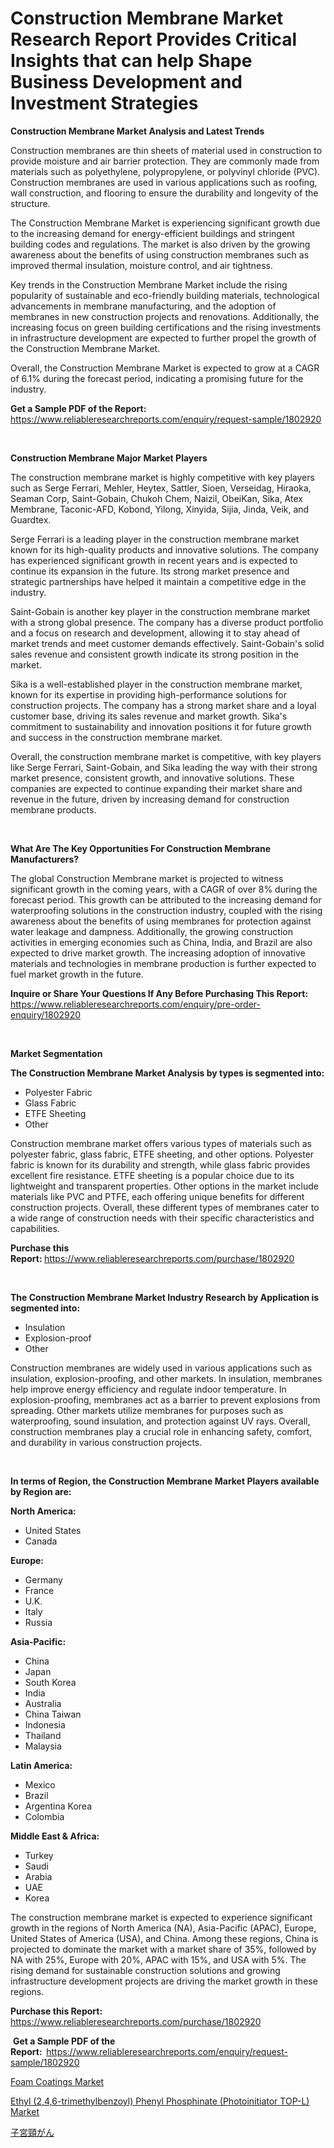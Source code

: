 <p><h1>Construction Membrane Market Research Report Provides Critical Insights that can help Shape Business Development and Investment Strategies</h1></p><p><strong>Construction Membrane Market Analysis and Latest Trends</strong></p>
<p><p>Construction membranes are thin sheets of material used in construction to provide moisture and air barrier protection. They are commonly made from materials such as polyethylene, polypropylene, or polyvinyl chloride (PVC). Construction membranes are used in various applications such as roofing, wall construction, and flooring to ensure the durability and longevity of the structure.</p><p>The Construction Membrane Market is experiencing significant growth due to the increasing demand for energy-efficient buildings and stringent building codes and regulations. The market is also driven by the growing awareness about the benefits of using construction membranes such as improved thermal insulation, moisture control, and air tightness.</p><p>Key trends in the Construction Membrane Market include the rising popularity of sustainable and eco-friendly building materials, technological advancements in membrane manufacturing, and the adoption of membranes in new construction projects and renovations. Additionally, the increasing focus on green building certifications and the rising investments in infrastructure development are expected to further propel the growth of the Construction Membrane Market.</p><p>Overall, the Construction Membrane Market is expected to grow at a CAGR of 6.1% during the forecast period, indicating a promising future for the industry.</p></p>
<p><strong>Get a Sample PDF of the Report:&nbsp;</strong> <a href="https://www.reliableresearchreports.com/enquiry/request-sample/1802920">https://www.reliableresearchreports.com/enquiry/request-sample/1802920</a></p>
<p>&nbsp;</p>
<p><strong>Construction Membrane Major Market Players</strong></p>
<p><p>The construction membrane market is highly competitive with key players such as Serge Ferrari, Mehler, Heytex, Sattler, Sioen, Verseidag, Hiraoka, Seaman Corp, Saint-Gobain, Chukoh Chem, Naizil, ObeiKan, Sika, Atex Membrane, Taconic-AFD, Kobond, Yilong, Xinyida, Sijia, Jinda, Veik, and Guardtex.</p><p>Serge Ferrari is a leading player in the construction membrane market known for its high-quality products and innovative solutions. The company has experienced significant growth in recent years and is expected to continue its expansion in the future. Its strong market presence and strategic partnerships have helped it maintain a competitive edge in the industry.</p><p>Saint-Gobain is another key player in the construction membrane market with a strong global presence. The company has a diverse product portfolio and a focus on research and development, allowing it to stay ahead of market trends and meet customer demands effectively. Saint-Gobain's solid sales revenue and consistent growth indicate its strong position in the market.</p><p>Sika is a well-established player in the construction membrane market, known for its expertise in providing high-performance solutions for construction projects. The company has a strong market share and a loyal customer base, driving its sales revenue and market growth. Sika's commitment to sustainability and innovation positions it for future growth and success in the construction membrane market.</p><p>Overall, the construction membrane market is competitive, with key players like Serge Ferrari, Saint-Gobain, and Sika leading the way with their strong market presence, consistent growth, and innovative solutions. These companies are expected to continue expanding their market share and revenue in the future, driven by increasing demand for construction membrane products.</p></p>
<p>&nbsp;</p>
<p><strong>What Are The Key Opportunities For Construction Membrane Manufacturers?</strong></p>
<p><p>The global Construction Membrane market is projected to witness significant growth in the coming years, with a CAGR of over 8% during the forecast period. This growth can be attributed to the increasing demand for waterproofing solutions in the construction industry, coupled with the rising awareness about the benefits of using membranes for protection against water leakage and dampness. Additionally, the growing construction activities in emerging economies such as China, India, and Brazil are also expected to drive market growth. The increasing adoption of innovative materials and technologies in membrane production is further expected to fuel market growth in the future.</p></p>
<p><strong>Inquire or Share Your Questions If Any Before Purchasing This Report:</strong> <a href="https://www.reliableresearchreports.com/enquiry/pre-order-enquiry/1802920">https://www.reliableresearchreports.com/enquiry/pre-order-enquiry/1802920</a></p>
<p>&nbsp;</p>
<p><strong>Market Segmentation</strong></p>
<p><strong>The Construction Membrane Market Analysis by types is segmented into:</strong></p>
<p><ul><li>Polyester Fabric</li><li>Glass Fabric</li><li>ETFE Sheeting</li><li>Other</li></ul></p>
<p><p>Construction membrane market offers various types of materials such as polyester fabric, glass fabric, ETFE sheeting, and other options. Polyester fabric is known for its durability and strength, while glass fabric provides excellent fire resistance. ETFE sheeting is a popular choice due to its lightweight and transparent properties. Other options in the market include materials like PVC and PTFE, each offering unique benefits for different construction projects. Overall, these different types of membranes cater to a wide range of construction needs with their specific characteristics and capabilities.</p></p>
<p><strong>Purchase this Report:&nbsp;</strong><a href="https://www.reliableresearchreports.com/purchase/1802920">https://www.reliableresearchreports.com/purchase/1802920</a></p>
<p>&nbsp;</p>
<p><strong>The Construction Membrane Market Industry Research by Application is segmented into:</strong></p>
<p><ul><li>Insulation</li><li>Explosion-proof</li><li>Other</li></ul></p>
<p><p>Construction membranes are widely used in various applications such as insulation, explosion-proofing, and other markets. In insulation, membranes help improve energy efficiency and regulate indoor temperature. In explosion-proofing, membranes act as a barrier to prevent explosions from spreading. Other markets utilize membranes for purposes such as waterproofing, sound insulation, and protection against UV rays. Overall, construction membranes play a crucial role in enhancing safety, comfort, and durability in various construction projects.</p></p>
<p>&nbsp;</p>
<p><strong>In terms of Region, the Construction Membrane Market Players available by Region are:</strong></p>
<p>
    <p> <strong> North America: </strong>
        <ul>
            <li>United States</li>
            <li>Canada</li>
        </ul>
        </p> 
    <p> <strong> Europe: </strong>
        <ul>
            <li>Germany</li>
            <li>France</li>
            <li>U.K.</li>
            <li>Italy</li>
            <li>Russia</li>
        </ul>
        </p> 
    <p> <strong> Asia-Pacific: </strong>
        <ul>
            <li>China</li>
            <li>Japan</li>
            <li>South Korea</li>
            <li>India</li>
            <li>Australia</li>
            <li>China Taiwan</li>
            <li>Indonesia</li>
            <li>Thailand</li>
            <li>Malaysia</li>
        </ul>
        </p> 
    <p> <strong> Latin America: </strong>
        <ul>
            <li>Mexico</li>
            <li>Brazil</li>
            <li>Argentina Korea</li>
            <li>Colombia</li>
        </ul>
        </p> 
    <p> <strong> Middle East & Africa: </strong>
        <ul>
            <li>Turkey</li>
            <li>Saudi</li>
            <li>Arabia</li>
            <li>UAE</li>
            <li>Korea</li>
        </ul>
    </p>
    </p>
<p><p>The construction membrane market is expected to experience significant growth in the regions of North America (NA), Asia-Pacific (APAC), Europe, United States of America (USA), and China. Among these regions, China is projected to dominate the market with a market share of 35%, followed by NA with 25%, Europe with 20%, APAC with 15%, and USA with 5%. The rising demand for sustainable construction solutions and growing infrastructure development projects are driving the market growth in these regions.</p></p>
<p><strong>Purchase this Report: </strong><a href="https://www.reliableresearchreports.com/purchase/1802920">https://www.reliableresearchreports.com/purchase/1802920</a></p>
<p>&nbsp;<strong>Get a Sample PDF of the Report:&nbsp;&nbsp;</strong><a href="https://www.reliableresearchreports.com/enquiry/request-sample/1802920">https://www.reliableresearchreports.com/enquiry/request-sample/1802920</a></p>
<p><strong></strong></p>
<p><p><a href="https://github.com/Alonsoolds3wq1d81czn8rbol/Market-Research-Report-List-1/blob/main/foam-coatings-market.md">Foam Coatings Market</a></p><p><a href="https://natural-crush-b99.notion.site/Ethyl-2-4-6-trimethylbenzoyl-Phenyl-Phosphinate-Photoinitiator-TOP-L-Market-Size-Furnishes-Valua-20e061d93ace4515b025dae4f1752feb">Ethyl (2,4,6-trimethylbenzoyl) Phenyl Phosphinate (Photoinitiator TOP-L) Market</a></p><p><a href="https://medium.com/@lillianamurazik2023/%E5%AD%90%E5%AE%AE%E9%A0%B8%E3%81%8C%E3%82%93%E5%B8%82%E5%A0%B4%E3%81%AE%E8%A6%8F%E6%A8%A1%E3%81%AF-%E4%B8%96%E7%95%8C%E3%81%AE%E7%94%A3%E6%A5%AD%E3%81%AB%E3%81%8A%E3%81%91%E3%82%8B%E6%9C%80%E8%89%AF%E3%81%AE%E3%83%9E%E3%83%BC%E3%82%B1%E3%83%86%E3%82%A3%E3%83%B3%E3%82%B0%E3%83%81%E3%83%A3%E3%83%8D%E3%83%AB%E3%82%92%E6%98%8E%E3%82%89%E3%81%8B%E3%81%AB%E3%81%97%E3%81%BE%E3%81%99-8f7ce7aa6557">子宮頸がん</a></p></p>
